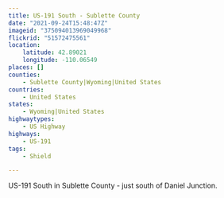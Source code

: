 ```yaml
---
title: US-191 South - Sublette County
date: "2021-09-24T15:48:47Z"
imageid: "375094013969049968"
flickrid: "51572475561"
location:
    latitude: 42.89021
    longitude: -110.06549
places: []
counties:
    - Sublette County|Wyoming|United States
countries:
    - United States
states:
    - Wyoming|United States
highwaytypes:
    - US Highway
highways:
    - US-191
tags:
    - Shield

---
```

US-191 South in Sublette County - just south of Daniel Junction.
